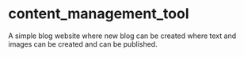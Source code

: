 # content_management_tool
A simple blog website where new blog can be created where text and images can be created and can be published.
